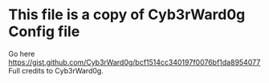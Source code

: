 # This file is a copy of Cyb3rWard0g Config file

Go here https://gist.github.com/Cyb3rWard0g/bcf1514cc340197f0076bf1da8954077
Full credits to Cyb3rWard0g.
